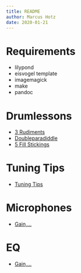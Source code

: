 ```yaml
---
title: README
author: Marcus Hotz
date: 2020-01-21
---
```


# Requirements

- lilypond
- eisvogel template
- imagemagick
- make
- pandoc

# Drumlessons

- [3 Rudiments](./md/20200121_3-rudiments.md)
- [Doubleparadiddle](./md/20200123_doubleparadiddle.md)
- [5 Fill Stickings](./md/20200208_5-fill-stickings.md)

# Tuning Tips
- [Tuning Tips](./md/20200210_drum-tuning.md)

# Microphones
- [Gain,...](./md/20200610_mics-gain.md)

# EQ
- [Gain,...](./md/20220628_drums_eq.md)
